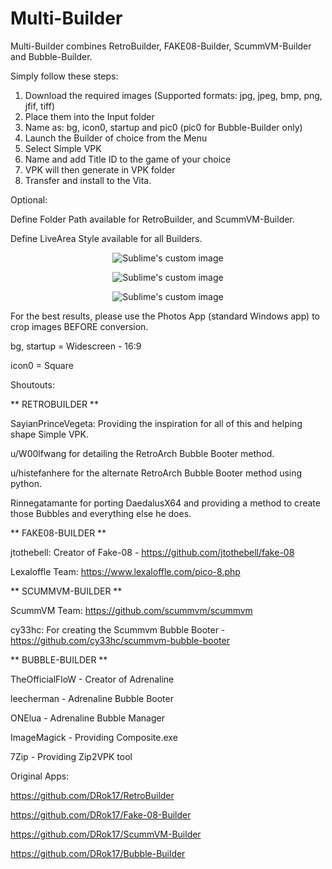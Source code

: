 # Multi-Builder

Multi-Builder combines RetroBuilder, FAKE08-Builder, ScummVM-Builder and Bubble-Builder.

Simply follow these steps:
1) Download the required images (Supported formats: jpg, jpeg, bmp, png, jfif, tiff)
2) Place them into the Input folder
3) Name as: bg, icon0, startup and pic0 (pic0 for Bubble-Builder only)
4) Launch the Builder of choice from the Menu
5) Select Simple VPK
6) Name and add Title ID to the game of your choice
7) VPK will then generate in VPK folder
8) Transfer and install to the Vita.

Optional:

Define Folder Path available for RetroBuilder, and ScummVM-Builder.

Define LiveArea Style available for all Builders.

<p align="center">
  <img src="https://user-images.githubusercontent.com/81541725/126051476-77e06022-d2db-47bb-a625-dc4910a3427a.png?raw=true" alt="Sublime's custom image"/>
</p>

<p align="center">
  <img src="https://user-images.githubusercontent.com/81541725/124622007-b922a880-de48-11eb-9052-a07699425ca6.png?raw=true" alt="Sublime's custom image"/>
</p>

<p align="center">
  <img src="https://user-images.githubusercontent.com/81541725/124622299-fd15ad80-de48-11eb-9fe2-86e9dccd2f9e.png?raw=true" alt="Sublime's custom image"/>
</p>


For the best results, please use the Photos App (standard Windows app) to crop images BEFORE conversion.

bg, startup = Widescreen - 16:9

icon0 = Square

Shoutouts:

** RETROBUILDER **

SayianPrinceVegeta: Providing the inspiration for all of this and helping shape Simple VPK.

u/W00lfwang for detailing the RetroArch Bubble Booter method.

u/histefanhere for the alternate RetroArch Bubble Booter method using python.

Rinnegatamante for porting DaedalusX64 and providing a method to create those Bubbles and everything else he does.

** FAKE08-BUILDER **

jtothebell: Creator of Fake-08 - https://github.com/jtothebell/fake-08

Lexaloffle Team: https://www.lexaloffle.com/pico-8.php

** SCUMMVM-BUILDER **

ScummVM Team: https://github.com/scummvm/scummvm

cy33hc: For creating the Scummvm Bubble Booter - https://github.com/cy33hc/scummvm-bubble-booter

** BUBBLE-BUILDER **

TheOfficialFloW - Creator of Adrenaline

leecherman - Adrenaline Bubble Booter

ONElua - Adrenaline Bubble Manager

ImageMagick - Providing Composite.exe

7Zip - Providing Zip2VPK tool

Original Apps:

https://github.com/DRok17/RetroBuilder

https://github.com/DRok17/Fake-08-Builder

https://github.com/DRok17/ScummVM-Builder

https://github.com/DRok17/Bubble-Builder



